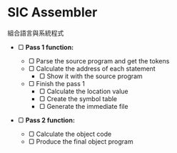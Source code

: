 # SIC Assembler
組合語言與系統程式  

- ▢ **Pass 1 function:**
  - ▢ Parse the source program and get the tokens
  - ▢ Calculate the address of each statement
    - ▢ Show it with the source program
  - ▢ Finish the pass 1
    - ▢ Calculate the location value
    - ▢ Create the symbol table
    - ▢ Generate the immediate file

- ▢ **Pass 2 function:**
  - ▢ Calculate the object code
  - ▢ Produce the final object program

